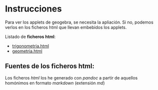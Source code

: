 # Instrucciones

Para ver los applets de geogebra, se necesita la apliación. Si no, podemos verlos en los ficheros html que llevan embebidos los applets.

Listado de **ficheros html**:

* [ trigonometria.html](https://htmlpreview.github.io/?https://github.com/crdguez/mat4ac/blob/master/geogebra/trigonometria.html)
* [geometria.html](https://htmlpreview.github.io/?https://github.com/crdguez/mat4ac/blob/master/geogebra/geometria.html)

## Fuentes de los ficheros html:

Los ficheros *html* los he generado con *pandoc* a partir de aquellos homónimos en formato *markdown* (extensión *md*)  

